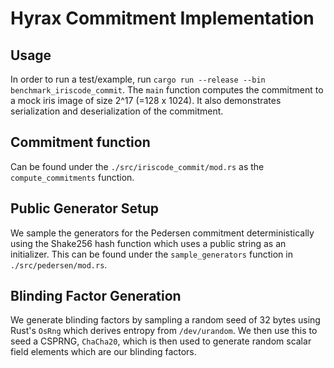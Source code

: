# Hyrax Commitment Implementation 
## Usage 
In order to run a test/example, run `cargo run --release --bin benchmark_iriscode_commit`. The `main` function computes the commitment to a mock iris image of size 2^17 (=128 x 1024). It also demonstrates serialization and deserialization of the commitment.

## Commitment function
Can be found under the `./src/iriscode_commit/mod.rs` as the `compute_commitments` function.

## Public Generator Setup
We sample the generators for the Pedersen commitment deterministically using the Shake256 hash function which uses a public string as an initializer. This can be found under the `sample_generators` function in `./src/pedersen/mod.rs`. 

## Blinding Factor Generation
We generate blinding factors by sampling a random seed of 32 bytes using Rust's `OsRng` which derives entropy from `/dev/urandom`. We then use this to seed a CSPRNG, `ChaCha20`, which is then used to generate random scalar field elements which are our blinding factors.
